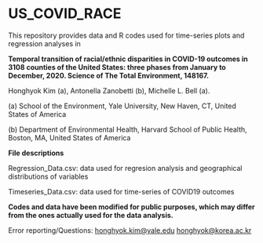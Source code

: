 # US_COVID_RACE

This repository provides data and R codes used for time-series plots and regression analyses in 

**Temporal transition of racial/ethnic disparities in COVID-19 outcomes in 3108 counties of the United States: three phases from January to December, 2020. Science of The Total Environment, 148167.**

Honghyok Kim (a), Antonella Zanobetti (b), Michelle L. Bell (a).

(a) School of the Environment, Yale University, New Haven, CT, United States of America 

(b) Department of Environmental Health, Harvard School of Public Health, Boston, MA, United States of America

**File descriptions**

Regression_Data.csv: data used for regresion analysis and geographical distributions of variables

Timeseries_Data.csv: data used for time-series of COVID19 outcomes

**Codes and data have been modified for public purposes, which may differ from the ones actually used for the data analysis.**

Error reporting/Questions: honghyok.kim@yale.edu
honghyok@korea.ac.kr
